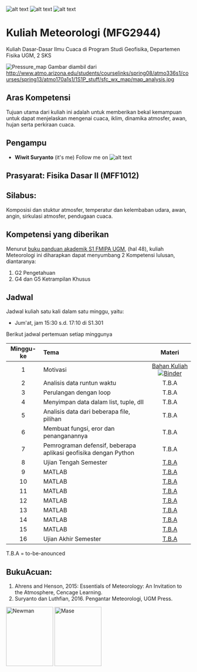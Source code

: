 ![alt text][1.1]
![alt text][2.1]
![alt text][3.1]

[1.1]: http://i.imgur.com/tXSoThF.png 
[2.1]: http://i.imgur.com/P3YfQoD.png 
[3.1]: http://i.imgur.com/yCsTjba.png 

# Kuliah Meteorologi (MFG2944)
Kuliah Dasar-Dasar Ilmu Cuaca di Program Studi Geofisika, Departemen Fisika UGM, 2 SKS

![Pressure_map](http://www.atmo.arizona.edu/students/courselinks/spring08/atmo336s1/courses/spring13/atmo170a1s1/1S1P_stuff/sfc_wx_map/map_analysis.jpg)
Gambar diambil dari http://www.atmo.arizona.edu/students/courselinks/spring08/atmo336s1/courses/spring13/atmo170a1s1/1S1P_stuff/sfc_wx_map/map_analysis.jpg
## Aras Kompetensi
Tujuan utama dari kuliah ini adalah untuk memberikan bekal kemampuan untuk dapat menjelaskan mengenai cuaca, iklim, dinamika atmosfer, awan, hujan serta perkiraan cuaca. 

## Pengampu
- **Wiwit Suryanto** (it's me)
Follow me on ![alt text][1.1]

## Prasyarat: Fisika Dasar II (MFF1012)
## **Silabus**: 
Komposisi dan stuktur atmosfer, temperatur dan kelembaban udara, awan, angin, sirkulasi atmosfer, pendugaan cuaca.

## Kompetensi yang diberikan

Menurut [buku panduan akademik S1 FMIPA UGM](http://mipa.ugm.ac.id/file/kurikulum-s1-s2-dan-s3/), (hal 48), kuliah Meteorologi ini diharapkan dapat menyumbang 2 Kompetensi lulusan, diantaranya:
1. G2 Pengetahuan
2. G4 dan G5 Ketrampilan Khusus


## Jadwal

Jadwal kuliah satu kali dalam satu minggu, yaitu:
- Jum'at, jam 15:30 s.d. 17:10 di S1.301

Berikut jadwal pertemuan setiap minggunya

| Minggu-ke | Tema                                 | Materi |
|:------:|:-------------------------------------|:-------:|
| 1     | Motivasi | [Bahan Kuliah](https://nbviewer.jupyter.org/github/maswiet/Kuliah_Seismologi/blob/master/Untitled1.ipynb) [![Binder](https://mybinder.org/badge_logo.svg)](https://mybinder.org/v2/gh/maswiet/Kuliah_Seismologi/master?filepath=Untitled1.ipynb) |
| 2     | Analisis data runtun waktu | T.B.A |
| 3    | Perulangan dengan loop | T.B.A |
| 4     | Menyimpan data dalam list, tuple, dll | T.B.A |
| 5     | Analisis data dari beberapa file, pilihan | T.B.A |
| 6     | Membuat fungsi, eror dan penanganannya | T.B.A |
| 7     | Pemrograman defensif, beberapa aplikasi geofisika dengan Python |  T.B.A |
| 8     | Ujian Tengah Semester | [T.B.A](#) |
| 9     | MATLAB| [T.B.A](#) |
| 10     | MATLAB | [T.B.A](#) |
| 11     | MATLAB | [T.B.A](#) |
| 12     | MATLAB | [T.B.A](#) |
| 13     | MATLAB | [T.B.A](#) |
| 14     | MATLAB | [T.B.A](#) |
| 15     | MATLAB | [T.B.A](#) |
| 16     | Ujian Akhir Semester | [T.B.A](#) |

T.B.A = to-be-anounced 


## BukuAcuan:
1. Ahrens and Henson, 2015: Essentials of Meteorology: An Invitation to the Atmosphere, Cencage Learning.
2. Suryanto dan Luthfian, 2016. Pengantar Meteorologi, UGM Press.


<img src="https://images-na.ssl-images-amazon.com/images/I/41K-QKTh1dL._SX389_BO1,204,203,200_.jpg" width=128px height=161px alt='Newman'> <img src="https://ecs7.tokopedia.net/img/product-1/2018/8/20/4785186/4785186_c7275fe4-e357-497d-b0a6-55cc352fce24_512_653.png" width=128px height=161px alt='Mase'>
